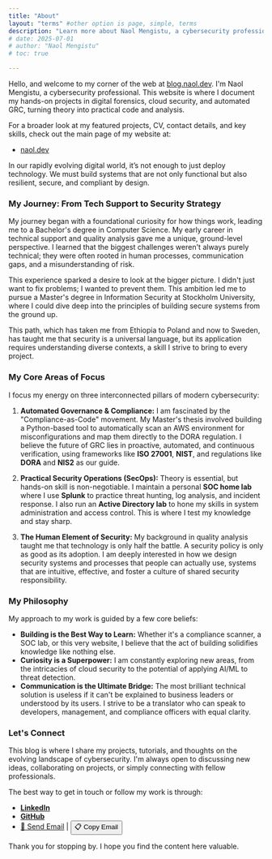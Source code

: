 ```yaml
---
title: "About"
layout: "terms" #other option is page, simple, terms
description: "Learn more about Naol Mengistu, a cybersecurity professional passionate about building resilient and compliant systems."
# date: 2025-07-01
# author: "Naol Mengistu"
# toc: true

---
```




Hello, and welcome to my corner of the web at [blog.naol.dev](https://naol.dev/). I'm Naol Mengistu, a cybersecurity professional. This website is where I document my hands-on projects in digital forensics, cloud security, and automated GRC, turning theory into practical code and analysis. 

For a broader look at my featured projects, CV, contact details, and key skills, check out the main page of my website at:
- [naol.dev](https://blog.naol.dev/)

In our rapidly evolving digital world, it’s not enough to just deploy technology. We must build systems that are not only functional but also resilient, secure, and compliant by design. 

### My Journey: From Tech Support to Security Strategy

My journey began with a foundational curiosity for how things work, leading me to a Bachelor's degree in Computer Science. My early career in technical support and quality analysis gave me a unique, ground-level perspective. I learned that the biggest challenges weren't always purely technical; they were often rooted in human processes, communication gaps, and a misunderstanding of risk.

This experience sparked a desire to look at the bigger picture. I didn't just want to fix problems; I wanted to prevent them. This ambition led me to pursue a Master's degree in Information Security at Stockholm University, where I could dive deep into the principles of building secure systems from the ground up.

This path, which has taken me from Ethiopia to Poland and now to Sweden, has taught me that security is a universal language, but its application requires understanding diverse contexts, a skill I strive to bring to every project.

### My Core Areas of Focus

I focus my energy on three interconnected pillars of modern cybersecurity:

1.  **Automated Governance & Compliance:** I am fascinated by the "Compliance-as-Code" movement. My Master's thesis involved building a Python-based tool to automatically scan an AWS environment for misconfigurations and map them directly to the DORA regulation. I believe the future of GRC lies in proactive, automated, and continuous verification, using frameworks like **ISO 27001**, **NIST**, and regulations like **DORA** and **NIS2** as our guide.

2.  **Practical Security Operations (SecOps):** Theory is essential, but hands-on skill is non-negotiable. I maintain a personal **SOC home lab** where I use **Splunk** to practice threat hunting, log analysis, and incident response. I also run an **Active Directory lab** to hone my skills in system administration and access control. This is where I test my knowledge and stay sharp.

3.  **The Human Element of Security:** My background in quality analysis taught me that technology is only half the battle. A security policy is only as good as its adoption. I am deeply interested in how we design security systems and processes that people can actually use, systems that are intuitive, effective, and foster a culture of shared security responsibility.

### My Philosophy

My approach to my work is guided by a few core beliefs:

-   **Building is the Best Way to Learn:** Whether it's a compliance scanner, a SOC lab, or this very website, I believe that the act of building solidifies knowledge like nothing else.
-   **Curiosity is a Superpower:** I am constantly exploring new areas, from the intricacies of cloud security to the potential of applying AI/ML to threat detection.
-   **Communication is the Ultimate Bridge:** The most brilliant technical solution is useless if it can't be explained to business leaders or understood by its users. I strive to be a translator who can speak to developers, management, and compliance officers with equal clarity.

### Let's Connect

This blog is where I share my projects, tutorials, and thoughts on the evolving landscape of cybersecurity. I'm always open to discussing new ideas, collaborating on projects, or simply connecting with fellow professionals.

The best way to get in touch or follow my work is through:

-   **[LinkedIn](https://www.linkedin.com/in/naolmengistu/)**
-   **[GitHub](https://github.com/naolmengistu)**
- [📧 Send Email](mailto:naolmengistu.d@gmail.com) | <button onClick="navigator.clipboard.writeText('naolmengistu.d@gmail.com')"> 📋 Copy Email
</button>

Thank you for stopping by. I hope you find the content here valuable.